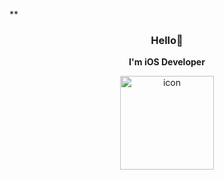 **<h3 align="center">Hello📮</h3>
**<div align="center">I'm iOS Developer </div>**

<p align="center" display="inline-block">
  <img src="https://techstack-generator.vercel.app/swift-icon.svg" alt="icon" width="150" height="150" />
</p>
